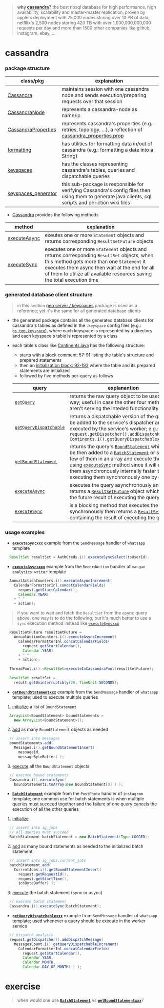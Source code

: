 
> **why [cassandra](cassandra.apache.org)?** the best nosql database for high performance, high availability, scalability and master-master replication; proven by apple's deployment with 75,000 nodes storing over 10 PB of data, netfllix's 2,500 nodes storing 420 TB with over 1,000,000,000,000 requests per day and more than 1500 other companies like github, instagram, ebay, ...

# cassandra

### package structure

| class/pkg | explanation |
| ----- | ----------- |
| [Cassandra](https://github.com/vangav/vos_backend/blob/master/src/com/vangav/backend/cassandra/Cassandra.java) | maintains session with one cassandra node and sends execution/preparing requests over that session |
| [CassandraNode](https://github.com/vangav/vos_backend/blob/master/src/com/vangav/backend/cassandra/CassandraNode.java) | represents a cassandra-node as name/ip |
| [CassandraProperties](https://github.com/vangav/vos_backend/blob/master/src/com/vangav/backend/cassandra/CassandraProperties.java) | represents cassandra's properties (e.g.: retries, topology, ...), a reflection of [cassandra_properties.prop](https://github.com/vangav/vos_backend/blob/master/prop/cassandra_properties.prop) |
| [formatting](https://github.com/vangav/vos_backend/tree/master/src/com/vangav/backend/cassandra/formatting) | has utilities for formatting data in/out of cassandra (e.g.: formatting a date into a String) |
| [keyspaces](https://github.com/vangav/vos_backend/tree/master/src/com/vangav/backend/cassandra/keyspaces) | has the classes representing cassandra's tables, queries and dispatchable queries |
| [keyspaces_generator](https://github.com/vangav/vos_backend/tree/master/src/com/vangav/backend/cassandra/keyspaces_generator) | this sub-package is responsible for verifying Cassandra's config files then using them to generate java clients, cql scripts and phriction wiki files |

+ [Cassandra](https://github.com/vangav/vos_backend/blob/master/src/com/vangav/backend/cassandra/Cassandra.java) provides the following methods

| method | explanation |
| ------ | ----------- |
| [executeAsync](https://github.com/vangav/vos_backend/blob/master/src/com/vangav/backend/cassandra/Cassandra.java#L351) | exeutes one or more `Statement` objects and returns corresponding `ResultSetFuture` objects |
| [executeSync](https://github.com/vangav/vos_backend/blob/master/src/com/vangav/backend/cassandra/Cassandra.java#L390) | executes one or more `Statement` objects and returns corresponding `ResultSet` objects; when this method gets more than one `Statement` it executes them async then wait at the end for all of them to utilize all available resources saving the total execution time |

### generated database client structure

> in this section [geo server / keyspaces](https://github.com/vangav/vos_geo_server/tree/master/app/com/vangav/vos_geo_server/cassandra_keyspaces) package is used as a reference; yet it's the same for all generated database clients

+ the generated package contains all the generated database clients for cassandra's tables as defined in the `.keyspace` config files (e.g.: [`gs_top.keyspace`](https://github.com/vangav/vos_geo_server/blob/master/generator_config/gs_top.keyspace)), where each keyspace is represented by a directory and each keyspace's table is represented by a class

+ each table's class like [Continents.java](https://github.com/vangav/vos_geo_server/blob/master/app/com/vangav/vos_geo_server/cassandra_keyspaces/gs_top/Continents.java) has the following structure:
  + starts with a [block comment: 57-91](https://github.com/vangav/vos_geo_server/blob/master/app/com/vangav/vos_geo_server/cassandra_keyspaces/gs_top/Continents.java#L57) listing the table's structure and prepared statements
  + then an [initialization block: 92-192](https://github.com/vangav/vos_geo_server/blob/master/app/com/vangav/vos_geo_server/cassandra_keyspaces/gs_top/Continents.java#L92) where the table and its prepared statements are initialized
  + followed by five methods per-query as follows
  
  | query | explanantion |
  | ----- | ------------ |
  | [`getQuery`](https://github.com/vangav/vos_geo_server/blob/master/app/com/vangav/vos_geo_server/cassandra_keyspaces/gs_top/Continents.java#L207) | returns the raw query object to be used in any way; useful in case the other four methods aren't serving the inteded functionality  |
  | [`getQueryDispatchable`](https://github.com/vangav/vos_geo_server/blob/master/app/com/vangav/vos_geo_server/cassandra_keyspaces/gs_top/Continents.java#L221) | returns a dispatchable version of the query to be added to the service's dispatcher and executed by the service's worker; e.g.: `request.getDispatcher().addDispatchMessage( Continents.i().getQueryDispatchablexxx() );` |
  | [`getBoundStatement`](https://github.com/vangav/vos_geo_server/blob/master/app/com/vangav/vos_geo_server/cassandra_keyspaces/gs_top/Continents.java#L238) | returns the query's [`BoundStatement`](http://docs.datastax.com/en/drivers/java/2.1/com/datastax/driver/core/BoundStatement.html) which can be then added to a [`BatchStatement`](http://docs.datastax.com/en/drivers/java/2.1/com/datastax/driver/core/BatchStatement.html) or store few of them in an array and execute them using [`executeSync`](https://github.com/vangav/vos_backend/blob/master/src/com/vangav/backend/cassandra/Cassandra.java#L390) method since it will execute them asynchronously internally faster than executing them synchronously one by one |
  | [`executeAsync`](https://github.com/vangav/vos_geo_server/blob/master/app/com/vangav/vos_geo_server/cassandra_keyspaces/gs_top/Continents.java#L253) | executes the query asynchronously and returns a [`ResultSetFuture`](http://docs.datastax.com/en/drivers/java/2.1/com/datastax/driver/core/ResultSetFuture.html) object which holds the future result of executing the query |
  | [`executeSync`](https://github.com/vangav/vos_geo_server/blob/master/app/com/vangav/vos_geo_server/cassandra_keyspaces/gs_top/Continents.java#L269) | is a blocking method that executes the query synchronously then returns a [`ResultSet`](http://docs.datastax.com/en/latest-java-driver-api/com/datastax/driver/core/ResultSet.html) object containing the result of executing the query |
  
### usage examples

+ [**`executeSyncxxx`**](https://github.com/vangav/vos_whatsapp/blob/master/app/com/vangav/vos_whatsapp/controllers/send_message/HandlerSendMessage.java#L140) example from the `SendMessage` handler of `whatsapp` template

```java
  ResultSet resultSet = AuthCreds.i().executeSyncSelect(toUserId);
```

+ [**`executeAsyncxxx`**](https://github.com/vangav/vos_vangav_analytics_writer/blob/master/app/com/vangav/vos_vangav_analytics_writer/controllers/record_action/HandlerRecordAction.java#L113) example from the `RecordAction` handler of `vangav analytics writer` template

```java
  AnnualActionCounters.i().executeAsyncIncrement(
    CalendarFormatterInl.concatCalendarFields(
      request.getStartCalendar(),
      Calendar.YEAR)
    + "_"
    + action);
```

> if you want to wait and fetch the `ResultSet` from the async query above, one way is to do the following; but it's much better to use a `sync` execution method instead like [`executeSyncxxx`](https://github.com/vangav/vos_whatsapp/blob/master/app/com/vangav/vos_whatsapp/controllers/send_message/HandlerSendMessage.java#L140)

```java
  ResultSetFuture resultSetFuture =
    AnnualActionCounters.i().executeAsyncIncrement(
      CalendarFormatterInl.concatCalendarFields(
        request.getStartCalendar(),
        Calendar.YEAR)
      + "_"
      + action);
    
  ThreadPool.i().<ResultSet>executeInCassandraPool(resultSetFuture);
  
  ResultSet resultSet =
    result.getUninterruptibly(20, TimeUnit.SECONDS);
```

+ [**`getBoundStatementxxx`**](https://github.com/vangav/vos_whatsapp/blob/master/app/com/vangav/vos_whatsapp/controllers/send_message/HandlerSendMessage.java#L172) example from the `SendMessage` handler of `whatsapp` template; used to execute multiple queries

1. [initialize](https://github.com/vangav/vos_whatsapp/blob/master/app/com/vangav/vos_whatsapp/controllers/send_message/HandlerSendMessage.java#L167) a list of `BoundStatement`

```java
  ArrayList<BoundStatement> boundStatements =
    new ArrayList<BoundStatement>();
```

2. [add](https://github.com/vangav/vos_whatsapp/blob/master/app/com/vangav/vos_whatsapp/controllers/send_message/HandlerSendMessage.java#L171) as many `BoundStatement` objects as needed

```java
  // insert into messages
  boundStatements.add(
    Messages.i().getBoundStatementInsert(
      messageId,
      messageByteBuffer) );
```

3. [execute](https://github.com/vangav/vos_whatsapp/blob/master/app/com/vangav/vos_whatsapp/controllers/send_message/HandlerSendMessage.java#L195) all the `BoundStatement` objects

```java
  // execute bound statements
  Cassandra.i().executeSync(
    boundStatements.toArray(new BoundStatement[0] ) );
```

+ [**`BatchStatement`**](https://github.com/vangav/vos_instagram/blob/master/app/com/vangav/vos_instagram/controllers/post_photo/HandlerPostPhoto.java#L163) example from the `PostPhoto` handler of `instagram` template; one common use for batch statements is when multiple queries must succeed together and the failure of one query cancels the execution of all the other queries

1. [initialize](https://github.com/vangav/vos_instagram/blob/master/app/com/vangav/vos_instagram/controllers/post_photo/HandlerPostPhoto.java#L163)

```java
  // insert into ig_jobs
  // all queries must succeed
  BatchStatement batchStatement = new BatchStatement(Type.LOGGED);
```

2. [add](https://github.com/vangav/vos_instagram/blob/master/app/com/vangav/vos_instagram/controllers/post_photo/HandlerPostPhoto.java#L166) as many bound statements as needed to the initialized batch statement

```java
  // insert into ig_jobs.current_jobs
  batchStatement.add(
    CurrentJobs.i().getBoundStatementInsert(
      request.getRequestId(),
      request.getStartTime(),
      jobByteBuffer) );
```

3. [execute](https://github.com/vangav/vos_instagram/blob/master/app/com/vangav/vos_instagram/controllers/post_photo/HandlerPostPhoto.java#L185) the batch statement (sync or async)

```java
  // execute batch statement
  Cassandra.i().executeSync(batchStatement);
```

+ [**`getQueryDispatchablexxx`**](https://github.com/vangav/vos_whatsapp/blob/master/app/com/vangav/vos_whatsapp/controllers/send_message/HandlerSendMessage.java#L215) example from `SendMessage` handler of `whatsapp` template; used whenever a query should be execute in the worker service

```java
  // dispatch analysis
  request.getDispatcher().addDispatchMessage(
    MessagesCount.i().getQueryDispatchableIncrement(
      CalendarFormatterInl.concatCalendarFields(
        request.getStartCalendar(),
        Calendar.YEAR,
        Calendar.MONTH,
        Calendar.DAY_OF_MONTH) ) );
```

# exercise

> when would one use [**`BatchStatement`**](https://github.com/vangav/vos_instagram/blob/master/app/com/vangav/vos_instagram/controllers/post_photo/HandlerPostPhoto.java#L163) vs [**`getBoundStatementxxx`**](https://github.com/vangav/vos_whatsapp/blob/master/app/com/vangav/vos_whatsapp/controllers/send_message/HandlerSendMessage.java#L172)?

